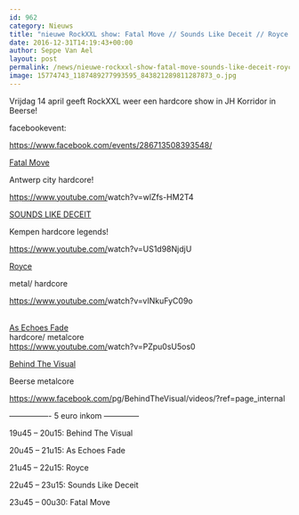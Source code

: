 ```yaml
---
id: 962
category: Nieuws
title: "nieuwe RockXXL show: Fatal Move // Sounds Like Deceit // Royce // As Echoes Fade // Behind The Visual"
date: 2016-12-31T14:19:43+00:00
author: Seppe Van Ael
layout: post
permalink: /news/nieuwe-rockxxl-show-fatal-move-sounds-like-deceit-royce-as-echoes-fade-behind-the-visual/
image: 15774743_1187489277993595_843821289811287873_o.jpg
---
```

Vrijdag 14 april geeft RockXXL weer een hardcore show in JH Korridor in Beerse!

facebookevent:

https://www.facebook.com/events/286713508393548/

<a href="https://www.facebook.com/fatal.move/" data-hovercard="/ajax/hovercard/page.php?id=168943326466670&extragetparams=%7B%22directed_target_id%22%3A286713508393548%7D" data-hovercard-prefer-more-content-show="1">Fatal Move</a>
  
Antwerp city hardcore!
  
<a href="https://www.youtube.com/watch?v=wlZfs-HM2T4" target="_blank" rel="nofollow nofollow">https://www.youtube.com/<wbr />watch?v=wlZfs-HM2T4</a>

<a href="https://www.facebook.com/SOUNDSLIKEDECEIT/" data-hovercard="/ajax/hovercard/page.php?id=202977033070292&extragetparams=%7B%22directed_target_id%22%3A286713508393548%7D" data-hovercard-prefer-more-content-show="1">SOUNDS LIKE DECEIT</a>
  
Kempen hardcore legends!
  
<a href="https://www.youtube.com/watch?v=US1d98NjdjU" target="_blank" rel="nofollow nofollow">https://www.youtube.com/<wbr />watch?v=US1d98NjdjU</a>

<a href="https://www.facebook.com/roycetheband/" data-hovercard="/ajax/hovercard/page.php?id=246302922207211&extragetparams=%7B%22directed_target_id%22%3A286713508393548%7D" data-hovercard-prefer-more-content-show="1">Royce</a>
  
metal/ hardcore
  
<a href="https://l.facebook.com/l.php?u=https%3A%2F%2Fwww.youtube.com%2Fwatch%3Fv%3DvINkuFyC09o&h=nAQGn4G-i&enc=AZNm0Hn045ab0A5mneVJtcJL64RL29Vt5r6n2J8MrAFvpwTkDFg7-tN0jedcVMgn_nE&s=1" target="_blank" rel="nofollow nofollow">https://www.youtube.com/<wbr />watch?v=vINkuFyC09o</a>
  
<span class="text_exposed_show"><br /> <a href="https://www.facebook.com/AsEchoesFade/" data-hovercard="/ajax/hovercard/page.php?id=343442072371719&extragetparams=%7B%22directed_target_id%22%3A286713508393548%7D" data-hovercard-prefer-more-content-show="1">As Echoes Fade</a><br /> hardcore/ metalcore<br /> <a href="https://www.youtube.com/watch?v=PZpu0sU5os0" target="_blank" rel="nofollow nofollow">https://www.youtube.com/<wbr />watch?v=PZpu0sU5os0</a></span>

<a href="https://www.facebook.com/BehindTheVisual/" data-hovercard="/ajax/hovercard/page.php?id=410662362313958&extragetparams=%7B%22directed_target_id%22%3A286713508393548%7D" data-hovercard-prefer-more-content-show="1">Behind The Visual</a>
  
Beerse metalcore
  
<a href="https://www.facebook.com/pg/BehindTheVisual/videos/?ref=page_internal" rel="nofollow">https://www.facebook.com/<wbr />pg/BehindTheVisual/videos/<wbr />?ref=page_internal</a>

&#8212;&#8212;&#8212;&#8212;&#8212;- 5 euro inkom &#8212;&#8212;&#8212;&#8212;–

19u45 – 20u15: Behind The Visual
  
20u45 – 21u15: As Echoes Fade
  
21u45 – 22u15: Royce
  
22u45 – 23u15: Sounds Like Deceit
  
23u45 – 00u30: Fatal Move